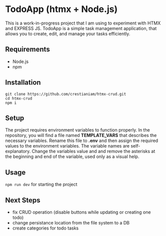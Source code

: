 # TodoApp (htmx + Node.js)

This is a work-in-progress project that I am using to experiment with HTMX and EXPRESS JS. TodoApp is a simple task management application, that allows you to create, edit, and manage your tasks efficiently.

## Requirements

- Node.js
- npm

## Installation
```git clone https://github.com/crestianiam/htmx-crud.git```<br/>
```cd htmx-crud```<br/>
```npm i```

## Setup
The project requires environment variables to function properly. In the repository, you will find a file named **TEMPLATE_VARS** that describes the necessary variables. Rename this file to **.env** and then assign the required values to the environment variables. The variable names are self-explanatory.
Change the variables value and and remove the asterisks at the beginning and end of the variable, used only as a visual help.

## Usage
```npm run dev``` for starting the project

## Next Steps
- fix CRUD operation (disable buttons while updating or creating one todo)
- change persistance location from the file system to a DB
- create categories for todo tasks
